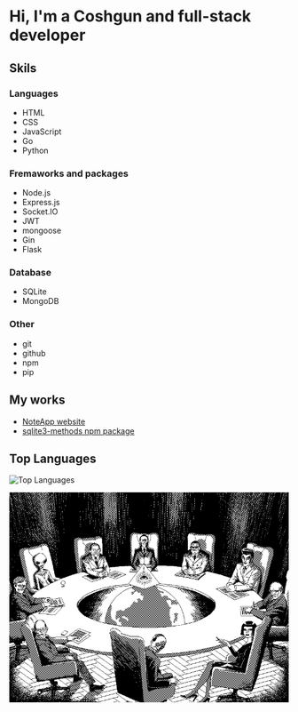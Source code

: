 # Hi, I'm a Coshgun and full-stack developer

## Skils
### Languages
- HTML
- CSS
- JavaScript
- Go
- Python

### Fremaworks and packages
- Node.js
- Express.js
- Socket.IO
- JWT
- mongoose
- Gin
- Flask

### Database
- SQLite
- MongoDB

### Other
- git
- github
- npm
- pip

## My works
- [NoteApp website](https://noteapp-b3ih.onrender.com/)
- [sqlite3-methods npm package](https://www.npmjs.com/package/sqlite3-methods)

## Top Languages
![Top Languages](https://github-readme-stats.vercel.app/api/top-langs/?username=coshgunbabayev&show_icons=true&theme=radical)


![Alt Text](yes.gif)